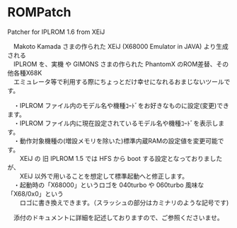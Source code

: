 # ROMPatch
Patcher for IPLROM 1.6 from XEiJ

　Makoto Kamada さまの作られた XEiJ (X68000 Emulator in JAVA) より生成される  
　IPLROM を、実機 や GIMONS さまの作られた PhantomX のROM差替、その他各種X68K  
　エミュレータ等で利用する際にちょっとだけ幸せになれるおまじないツールです。  

　・IPLROM ファイル内のモデル名や機種ｺｰﾄﾞをお好きなものに設定(変更)できます。  
　・IPLROM ファイル内に現在設定されているモデル名や機種ｺｰﾄﾞを表示します。  
　・動作対象機種の(増設メモリを除いた)標準内蔵RAMの設定値を変更可能です。  
　　XEiJ の 旧 IPLROM 1.5 では HFS から boot する設定となっておりましたが、  
　　XEiJ 以外で用いることを想定して標準起動へと修正します。  
　・起動時の「X68000」というロゴを 040turbo や 060turbo 風味な「X68/0x0」という  
　　ロゴに書き換えできます。（スラッシュの部分はカミナリのような記号です)  

　添付のドキュメントに詳細を記述しておりますので、ご参照くださいませ。  
